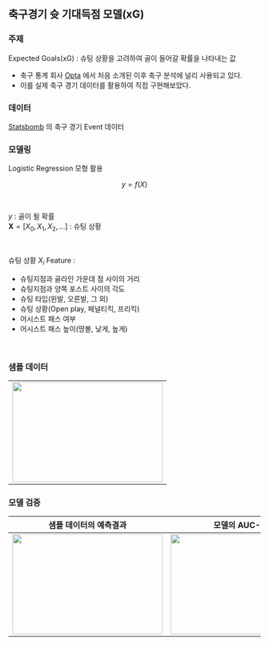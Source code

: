 ## 축구경기 슛 기대득점 모델(xG)

### 주제

Expected Goals(xG) : 슈팅 상황을 고려하여 골이 들어갈 확률을 나타내는 값

- 축구 통계 회사 [Opta](https://www.statsperform.com/opta/) 에서 처음 소개된 이후 축구 분석에 널리 사용되고 있다. 
- 이를 실제 축구 경기 데이터를 활용하여 직접 구현해보았다.

### 데이터
[Statsbomb](https://github.com/statsbomb/open-data) 의 축구 경기 Event 데이터


### 모델링


Logistic Regression 모형 활용

$$y = f(X)$$

<br>

$y$ : 골이 될 확률 
<br>
$\mathbf{X} = [X_0,X_1,X_2, ...]$ : 슈팅 상황

<br>

슈팅 상황 $X_i$ Feature : 
- 슈팅지점과 골라인 가운데 점 사이의 거리
- 슈팅지점과 양쪽 포스트 사이의 각도
- 슈팅 타입(왼발, 오른발, 그 외)
- 슈팅 상황(Open play, 페널티킥, 프리킥)
- 어시스트 패스 여부
- 어시스트 패스 높이(땅볼, 낮게, 높게)

<br>


### 샘플 데이터

||
|--|
|<img src="https://github.com/jmlee8939/jmlee8939.github.io/assets/58785929/8d9703a7-c091-4020-85a2-1de2a35fedba" width="300" height="200"/>|

### 모델 검증

|샘플 데이터의 예측결과| 모델의 AUC-ROC|
|--|--|
|<img src="https://github.com/jmlee8939/jmlee8939.github.io/assets/58785929/2fbddfb2-6d68-4e36-bbdf-a925d88ce657" width="300" height="200"/>|<img src="https://github.com/jmlee8939/jmlee8939.github.io/assets/58785929/ce947773-9670-41ae-bd58-2b9e3f91e9e0" width="300" height="200"/>|




